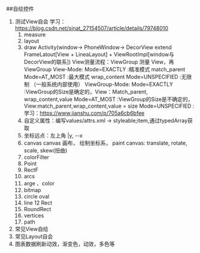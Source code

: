 ##自绘控件

1. 测试View自会
    学习：https://blog.csdn.net/sinat_27154507/article/details/79748010
    1. measure
    2. layout
    3. draw
    Activity(window-> 
             PhoneWindow->
             DecorView extend FrameLatout[View + LineaLayout] + ViewRootImpl[window与DecorView的联系])
    View测量流程：ViewGroup 测量 View，再ViewGroup
    View-Mode:
         Mode=EXACTLY :精准模式 match_parent
         Mode=AT_MOST :最大模式 wrap_content
         Mode=UNSPECIFIED :无限制 （一般系统内部使用）
    ViewGroup-Mode:
        Mode=EXACTLY :ViewGroup的Size是确定的，View：Match_parent, wrap_content,value
        Mode=AT_MOST :ViewGroup的Size是不确定的，View:match_parent,wrap_content,value = size
        Mode=UNSPECIFIED :
    学习：https://www.jianshu.com/p/705a6cb6bfee
    1. 自定义属性：编写values/attrs.xml -> styleable;item,通过typedArray获取
    2. 坐标远点：左上角  |y, --x
    3. canvas
        canvas 画布， 绘制坐标系， paint
        canvas: translate, rotate, scale, skew(扭曲)
    4. colorFilter
    5. Point
    6. RectF
    7. arcs
    8. arge 、color
    9. bitmap
    10. circle oval
    11. line
    12 Rect
    13. RoundRect
    14. vertices
    15. path
1. 常见View自绘
2. 常见Layout自会
3. 图表数据刷新动效，渐变色，动效，多色等